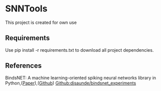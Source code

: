 # SNNTools
This project is created for own use

## Requirements
Use pip install -r requirements.txt to download all project dependencies.

## References
BindsNET: A machine learning-oriented spiking neural networks library in Python,([Paper](https://arxiv.org/abs/1806.01423)),([Github](https://github.com/Hananel-Hazan/bindsnet))
[Github:djsaunde/bindsnet_experiments](https://github.com/djsaunde/bindsnet_experiments)